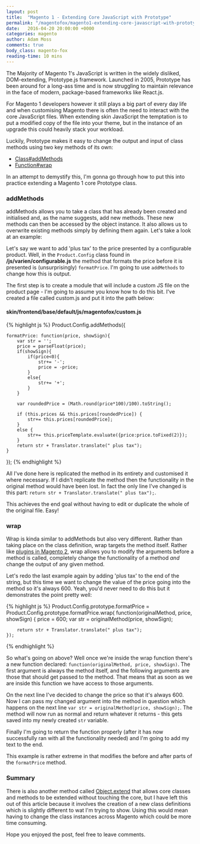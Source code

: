 ```yaml
---
layout: post
title:  "Magento 1 - Extending Core JavaScript with Prototype"
permalink: "/magentofox/magento1-extending-core-javascript-with-prototype/"
date:   2016-04-20 20:00:00 +0000
categories: magento
author: Adam Moss
comments: true
body_class: magento-fox
reading-time: 10 mins
---
```


The Majority of Magento 1's JavaScript is written in the widely disliked, DOM-extending, Prototype.js framework. Launched in 2005, Prototype has been around for a long-ass time and is now struggling to maintain relevance in the face of modern, package-based frameworks like React.js.

For Magento 1 developers however it still plays a big part of every day life and when customising Magento there is often the need to interact with the core JavaScript files. When extending skin JavaScript the temptation is to put a modified copy of the file into your theme, but in the instance of an upgrade this could heavily stack your workload.

Luckily, Prototype makes it easy to change the output and input of class methods using two key methods of its own:

- [Class#addMethods](http://api.prototypejs.org/language/Class/prototype/addMethods/)
- [Function#wrap](http://prototypejs.org/doc/latest/language/Function/prototype/wrap/)

In an attempt to demystify this, I'm gonna go through how to put this into practice extending a Magento 1 core Prototype class.

### addMethods

addMethods allows you to take a class that has already been created and initialised and, as the name suggests, add new methods. These new methods can then be accessed by the object instance. It also allows us to overwrite existing methods simply by defining them again. Let's take a look at an example:

Let's say we want to add 'plus tax' to the price presented by a configurable product. Well, in the `Product.Config` class found in **/js/varien/configurable.js** the method that formats the price before it is presented is (unsurprisingly) `formatPrice`. I'm going to use `addMethods` to change how this is output.

The first step is to create a module that will include a custom JS file on the product page - I'm going to assume you know how to do this bit. I've created a file called custom.js and put it into the path below:

#### skin/frontend/base/default/js/magentofox/custom.js

{% highlight js %}
Product.Config.addMethods({

    formatPrice: function(price, showSign){
        var str = '';
        price = parseFloat(price);
        if(showSign){
            if(price<0){
                str+= '-';
                price = -price;
            }
            else{
                str+= '+';
            }
        }

        var roundedPrice = (Math.round(price*100)/100).toString();

        if (this.prices && this.prices[roundedPrice]) {
            str+= this.prices[roundedPrice];
        }
        else {
            str+= this.priceTemplate.evaluate({price:price.toFixed(2)});
        }
        return str + Translator.translate(" plus tax");
    }
});
{% endhighlight %}

All I've done here is replicated the method in its entirety and customised it where necessary. If I didn't replicate the method then the functionality in the original method would have been lost. In fact the only line I've changed is this part: `return str + Translator.translate(" plus tax");`. 

This achieves the end goal without having to edit or duplicate the whole of the original file. Easy!

### wrap

Wrap is kinda similar to addMethods but also very different. Rather than taking place on the class definition, wrap targets the method itself. Rather like [plugins in Magento 2](/magentofox/magento-2-basics-part-6-using-plugins/), wrap allows you to modify the arguments before a method is called, completely change the functionality of a method *and* change the output of any given method.

Let's redo the last example again by adding 'plus tax' to the end of the string, but this time we want to change the value of the price going into the method so it's always 600. Yeah, you'd never need to do this but it demonstrates the point pretty well:

{% highlight js %}
Product.Config.prototype.formatPrice = Product.Config.prototype.formatPrice.wrap(
    function(originalMethod, price, showSign) {
        price = 600;
        var str = originalMethod(price, showSign);

        return str + Translator.translate(" plus tax");
    });
{% endhighlight %}

So what's going on above? Well once we're inside the wrap function there's a new function declared: `function(originalMethod, price, showSign)`. The first argument is always the method itself, and the following arguments are those that should get passed to the method. That means that as soon as we are inside this function we have access to those arguments.

On the next line I've decided to change the price so that it's always 600. Now I can pass my changed argument into the method in question which happens on the next line `var str = originalMethod(price, showSign);`. The method will now run as normal and return whatever it returns - this gets saved into my newly created `str` variable.

Finally I'm going to return the function properly (after it has now successfully ran with all the functionality needed) and I'm going to add my text to the end.

This example is rather extreme in that modifies the before and after parts of the `formatPrice` method.

### Summary

There is also another method called [Object.extend](http://api.prototypejs.org/language/Object/extend/) that allows core classes and methods to be extended without touching the core, but I have left this out of this article because it involves the creation of a new class definitions which is slightly different to wat I'm trying to show. Using this would mean having to change the class instances across Magento which could be more time consuming.

Hope you enjoyed the post, feel free to leave comments.